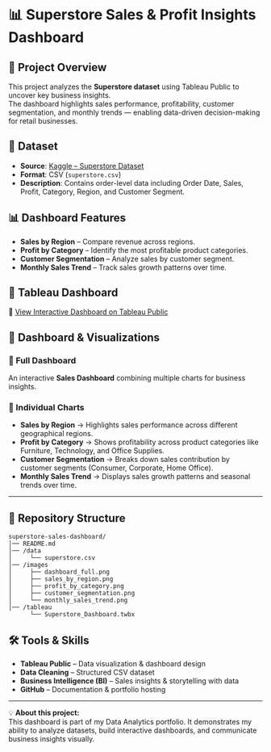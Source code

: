 # 📊 Superstore Sales & Profit Insights Dashboard

## 📌 Project Overview
This project analyzes the **Superstore dataset** using Tableau Public to uncover key business insights.  
The dashboard highlights sales performance, profitability, customer segmentation, and monthly trends — enabling data-driven decision-making for retail businesses.  

## 📂 Dataset
- **Source**: [Kaggle – Superstore Dataset](https://www.kaggle.com/datasets/vivek468/superstore-dataset)  
- **Format**: CSV (`superstore.csv`)  
- **Description**: Contains order-level data including Order Date, Sales, Profit, Category, Region, and Customer Segment.  

## 📊 Dashboard Features
- **Sales by Region** – Compare revenue across regions.  
- **Profit by Category** – Identify the most profitable product categories.  
- **Customer Segmentation** – Analyze sales by customer segment.  
- **Monthly Sales Trend** – Track sales growth patterns over time.  

## 🚀 Tableau Dashboard
🔗 [View Interactive Dashboard on Tableau Public](https://public.tableau.com/views/SuperstoreSales_17569877135570/SuperstoreSalesProfitInsights?:language=en-US&publish=yes&:sid=&:redirect=auth&:display_count=n&:origin=viz_share_link)  

## 📸 Dashboard & Visualizations

### 🔹 Full Dashboard
An interactive **Sales Dashboard** combining multiple charts for business insights.

### 🔹 Individual Charts
- **Sales by Region** → Highlights sales performance across different geographical regions.  
- **Profit by Category** → Shows profitability across product categories like Furniture, Technology, and Office Supplies.  
- **Customer Segmentation** → Breaks down sales contribution by customer segments (Consumer, Corporate, Home Office).  
- **Monthly Sales Trend** → Displays sales growth patterns and seasonal trends over time.  

---

## 📂 Repository Structure
```plaintext
superstore-sales-dashboard/
│── README.md
│── /data
│     └── superstore.csv
│── /images
│     ├── dashboard_full.png
│     ├── sales_by_region.png
│     ├── profit_by_category.png
│     ├── customer_segmentation.png
│     └── monthly_sales_trend.png
│── /tableau
      └── Superstore_Dashboard.twbx
```

## 🛠 Tools & Skills
- **Tableau Public** – Data visualization & dashboard design  
- **Data Cleaning** – Structured CSV dataset  
- **Business Intelligence (BI)** – Sales insights & storytelling with data  
- **GitHub** – Documentation & portfolio hosting  

---

💡 **About this project:**  
This dashboard is part of my Data Analytics portfolio. It demonstrates my ability to analyze datasets, build interactive dashboards, and communicate business insights visually.  
